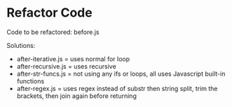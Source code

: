 # Refactor Code
Code to be refactored: before.js

Solutions:
- after-iterative.js = uses normal for loop
- after-recursive.js = uses recursive
- after-str-funcs.js = not using any ifs or loops, all uses Javascript built-in functions
- after-regex.js = uses regex instead of substr then string split, trim the brackets, then join again before returning